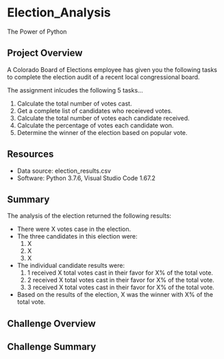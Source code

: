 # Election_Analysis
The Power of Python

## Project Overview
A Colorado Board of Elections employee has given you the following tasks to complete the election audit of a recent local congressional board. 

The assignment inlcudes the following 5 tasks...
1) Calculate the total number of votes cast.
2) Get a complete list of candidates who receieved votes.
3) Calculate the total number of votes each candidate received.
4) Calculate the percentage of votes each candidate won.
5) Determine the winner of the election based on popular vote. 

## Resources
- Data source: election_results.csv
- Software: Python 3.7.6, Visual Studio Code 1.67.2

## Summary
The analysis of the election returned the following results:
- There were X votes case in the election.
- The three candidates in this election were:
  1) X
  2) X
  3) X
- The individual candidate results were:
  1) 1 received X total votes cast in their favor for X% of the total vote. 
  3) 2 received X total votes cast in their favor for X% of the total vote. 
  4) 3 received X total votes cast in their favor for X% of the total vote. 
- Based on the results of the election, X was the winner with X% of the total vote. 

## Challenge Overview

## Challenge Summary
